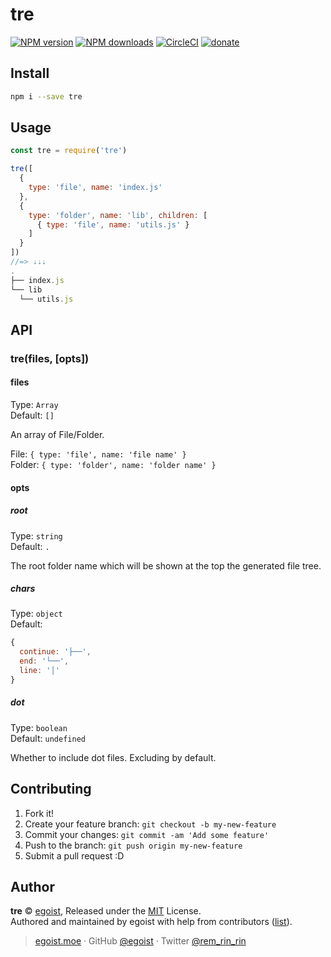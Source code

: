 # tre

[![NPM version](https://img.shields.io/npm/v/tre.svg?style=flat)](https://npmjs.com/package/tre) [![NPM downloads](https://img.shields.io/npm/dm/tre.svg?style=flat)](https://npmjs.com/package/tre) [![CircleCI](https://circleci.com/gh/egoist/tre/tree/master.svg?style=shield)](https://circleci.com/gh/egoist/tre/tree/master)  [![donate](https://img.shields.io/badge/$-donate-ff69b4.svg?maxAge=2592000&style=flat)](https://github.com/egoist/donate)

## Install

```bash
npm i --save tre
```

## Usage

```js
const tre = require('tre')

tre([
  { 
    type: 'file', name: 'index.js' 
  },
  { 
    type: 'folder', name: 'lib', children: [
      { type: 'file', name: 'utils.js' }
    ] 
  }
])
//=> ⇣⇣⇣
.
├── index.js
└── lib 
  └── utils.js
```

## API

### tre(files, [opts])

#### files

Type: `Array`<br>
Default: `[]`

An array of File/Folder.

File: `{ type: 'file', name: 'file name' }`<br>
Folder: `{ type: 'folder', name: 'folder name' }`

#### opts

##### root

Type: `string`<br>
Default: `.`

The root folder name which will be shown at the top the generated file tree.

##### chars

Type: `object`<br>
Default:

```js
{
  continue: '├──',
  end: '└──',
  line: '│'
}
```

##### dot

Type: `boolean`<br>
Default: `undefined`

Whether to include dot files. Excluding by default.

## Contributing

1. Fork it!
2. Create your feature branch: `git checkout -b my-new-feature`
3. Commit your changes: `git commit -am 'Add some feature'`
4. Push to the branch: `git push origin my-new-feature`
5. Submit a pull request :D


## Author

**tre** © [egoist](https://github.com/egoist), Released under the [MIT](./LICENSE) License.<br>
Authored and maintained by egoist with help from contributors ([list](https://github.com/egoist/tre/contributors)).

> [egoist.moe](https://egoist.moe) · GitHub [@egoist](https://github.com/egoist) · Twitter [@rem_rin_rin](https://twitter.com/rem_rin_rin)

